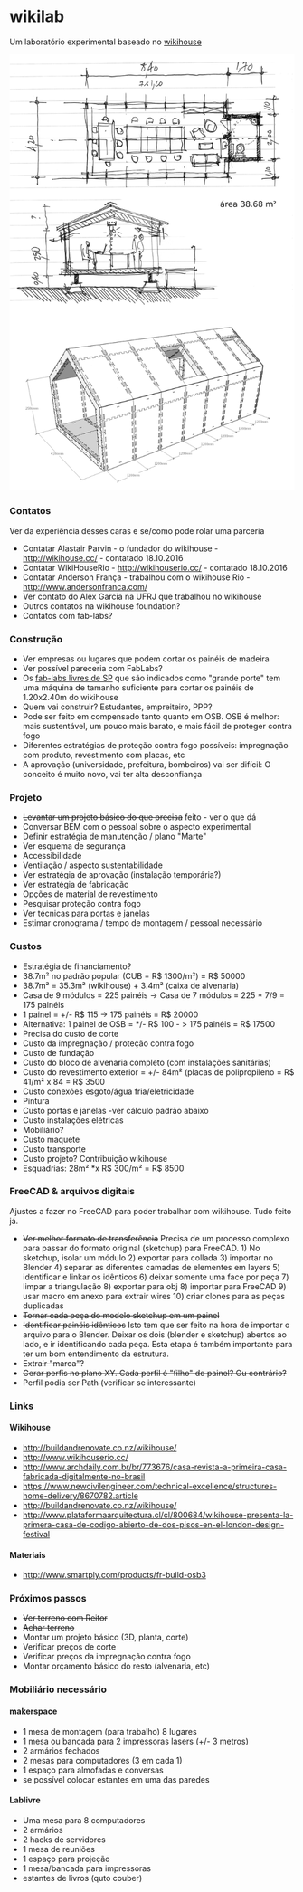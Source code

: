 # wikilab

Um laboratório experimental baseado no [wikihouse](http://wikihouse.cc/)

![](ideia%20b%C3%A1sica.jpg)

### Contatos

Ver da experiência desses caras e se/como pode rolar uma parceria

* Contatar Alastair Parvin - o fundador do wikihouse - http://wikihouse.cc/ - contatado 18.10.2016
* Contatar WikiHouseRio - http://wikihouserio.cc/ - contatado 18.10.2016
* Contatar Anderson França - trabalhou com o wikihouse Rio - http://www.andersonfranca.com/
* Ver contato do Alex Garcia na UFRJ que trabalhou no wikihouse
* Outros contatos na wikihouse foundation?
* Contatos com fab-labs?

### Construção

* Ver empresas ou lugares que podem cortar os painéis de madeira
* Ver possível pareceria com FabLabs? 
* Os [fab-labs livres de SP](http://fablablivresp.art.br/) que são indicados como "grande porte" tem uma máquina de tamanho suficiente para cortar os painéis de 1.20x2.40m do wikihouse
* Quem vai construir? Estudantes, empreiteiro, PPP? 
* Pode ser feito em compensado tanto quanto em OSB. OSB é melhor: mais sustentável, um pouco mais barato, e mais fácil de proteger contra fogo
* Diferentes estratégias de proteção contra fogo possíveis: impregnação com produto, revestimento com placas, etc
* A aprovação (universidade, prefeitura, bombeiros) vai ser difícil: O conceito é muito novo, vai ter alta desconfiança

### Projeto

* ~~Levantar um projeto básico do que precisa~~ feito - ver o que dá
* Conversar BEM com o pessoal sobre o aspecto experimental
* Definir estratégia de manutenção / plano "Marte"
* Ver esquema de segurança
* Accessibilidade
* Ventilação / aspecto sustentabilidade
* Ver estratégia de aprovação (instalação temporária?)
* Ver estratégia de fabricação
* Opções de material de revestimento
* Pesquisar proteção contra fogo
* Ver técnicas para portas e janelas
* Estimar cronograma / tempo de montagem / pessoal necessário

### Custos

* Estratégia de financiamento?
* 38.7m² no padrão popular (CUB = R$ 1300/m²) = R$ 50000
* 38.7m² = 35.3m² (wikihouse) + 3.4m² (caixa de alvenaria)
* Casa de 9 módulos = 225 painéis -> Casa de 7 módulos = 225 * 7/9 = 175 painéis
* 1 painel = +/- R$ 115 -> 175 painéis = R$ 20000
* Alternativa: 1 painel de OSB = */- R$ 100 - > 175 painéis = R$ 17500
* Precisa do custo de corte
* Custo da impregnação / proteção contra fogo
* Custo de fundação
* Custo do bloco de alvenaria completo (com instalações sanitárias)
* Custo do revestimento exterior = +/- 84m² (placas de polipropileno = R$ 41/m² x 84 = R$ 3500
* Custo conexões esgoto/água fria/eletricidade
* Pintura
* Custo portas e janelas -ver cálculo padrão abaixo
* Custo instalações elétricas
* Mobiliário?
* Custo maquete
* Custo transporte
* Custo projeto? Contribuição wikihouse
* Esquadrias: 28m² *x R$ 300/m² = R$ 8500

### FreeCAD & arquivos digitais

Ajustes a fazer no FreeCAD para poder trabalhar com wikihouse. Tudo feito já.
* ~~Ver melhor formato de transferência~~ Precisa de um processo complexo para passar do formato original (sketchup) para FreeCAD. 1) No sketchup, isolar um módulo 2) exportar para collada 3) importar no Blender 4) separar as diferentes camadas de elementes em layers 5) identificar e linkar os idênticos 6) deixar somente uma face por peça 7) limpar a triangulação 8) exportar para obj 8) importar para FreeCAD 9) usar macro em anexo para extrair wires 10) criar clones para as peças duplicadas
* ~~Tornar cada peça do modelo sketchup em um painel~~
* ~~Identificar painéis idênticos~~ Isto tem que ser feito na hora de importar o arquivo para o Blender. Deixar os dois (blender e sketchup) abertos ao lado, e ir identificando cada peça. Esta etapa é também importante para ter um bom entendimento da estrutura.
* ~~Extrair "marca"?~~
* ~~Gerar perfis no plano XY. Cada perfil é "filho" do painel? Ou contrário?~~
* ~~Perfil podia ser Path (verificar se interessante)~~
### Links

#### Wikihouse

* http://buildandrenovate.co.nz/wikihouse/
* http://www.wikihouserio.cc/
* http://www.archdaily.com.br/br/773676/casa-revista-a-primeira-casa-fabricada-digitalmente-no-brasil
* https://www.newcivilengineer.com/technical-excellence/structures-home-delivery/8670782.article
* http://buildandrenovate.co.nz/wikihouse/
* http://www.plataformaarquitectura.cl/cl/800684/wikihouse-presenta-la-primera-casa-de-codigo-abierto-de-dos-pisos-en-el-london-design-festival

#### Materiais

* http://www.smartply.com/products/fr-build-osb3

### Próximos passos

* ~~Ver terreno com Reitor~~
* ~~Achar terreno~~
* Montar um projeto básico (3D, planta, corte)
* Verificar preços de corte
* Verificar preços da impregnação contra fogo
* Montar orçamento básico do resto (alvenaria, etc)

### Mobiliário necessário

#### makerspace

* 1 mesa de montagem (para trabalho) 8 lugares
* 1 mesa ou bancada para 2 impressoras lasers (+/- 3 metros)
* 2 armários fechados
* 2 mesas para computadores (3 em cada 1)
* 1 espaço para almofadas e conversas
* se possível colocar estantes em uma das paredes

#### Lablivre

* Uma mesa para 8 computadores
* 2 armários
* 2 hacks de servidores
* 1 mesa de reuniões 
* 1 espaço para projeção
* 1 mesa/bancada para impressoras
* estantes de livros (quto couber)
